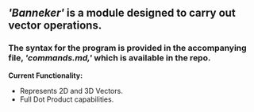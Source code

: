 ## *'Banneker'* is a module designed to carry out vector operations.
### The syntax for the program is provided in the accompanying file, *'commands.md,'* which is available in the repo.

**Current Functionality:**

- Represents 2D and 3D Vectors.
- Full Dot Product capabilities.

[^1]: Copyright [2022] Meet Kothari

